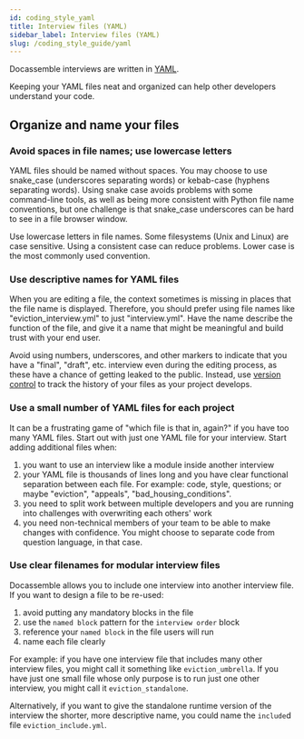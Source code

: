 ```yaml
---
id: coding_style_yaml
title: Interview files (YAML)
sidebar_label: Interview files (YAML)
slug: /coding_style_guide/yaml
---
```


Docassemble interviews are written in
[YAML](https://suffolklitlab.org/legal-tech-class/docs/yaml).

Keeping your YAML files neat and organized can help other developers understand
your code.

## Organize and name your files
### Avoid spaces in file names; use lowercase letters

YAML files should be named without spaces. You may choose to use snake_case
(underscores separating words) or kebab-case (hyphens separating words). Using
snake case avoids problems with some command-line tools, as well as being more
consistent with Python file name conventions, but one challenge is that
snake_case underscores can be hard to see in a file browser window.

Use lowercase letters in file names. Some filesystems (Unix and Linux) are
case sensitive. Using a consistent case can reduce problems. Lower case is
the most commonly used convention.

### Use descriptive names for YAML files

When you are editing a file, the context sometimes is missing in places that the
file name is displayed. Therefore, you should prefer using file names like
"eviction_interview.yml" to just "interview.yml". Have the name describe the
function of the file, and give it a name that might be meaningful and build
trust with your end user.

Avoid using numbers, underscores, and other markers to indicate that you have a
"final", "draft", etc. interview even during the editing process, as these have
a chance of getting leaked to the public. Instead, use [version
control](github.md) to track the history of your files as your project develops.

### Use a small number of YAML files for each project

It can be a frustrating game of "which file is that in, again?" if you have too
many YAML files. Start out with just one YAML file for your interview. Start
adding additional files when:

1. you want to use an interview like a module inside another interview
1. your YAML file is thousands of lines long and you have clear functional
   separation between each file. For example: code, style, questions; or 
   maybe "eviction", "appeals", "bad_housing_conditions".
1. you need to split work between multiple developers and you are running into
   challenges with overwriting each others' work
1. you need non-technical members of your team to be able to make changes with
   confidence. You might choose to separate code from question language, in that 
   case.

### Use clear filenames for modular interview files

Docassemble allows you to include one interview into another interview file.
If you want to design a file to be re-used:

1. avoid putting any mandatory blocks in the file
1. use the `named block` pattern for the `interview order` block
1. reference your `named block` in the file users will run
1. name each file clearly

For example: if you have one interview file that includes many other interview
files, you might call it something like `eviction_umbrella`. If you have just
one small file whose only purpose is to run just one other interview, you might
call it `eviction_standalone`.

Alternatively, if you want to give the standalone runtime version of the
interview the shorter, more descriptive name, you could name the `include`d
file `eviction_include.yml`.